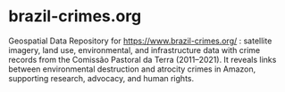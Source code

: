 # brazil-crimes.org
Geospatial Data Repository for https://www.brazil-crimes.org/  : satellite imagery, land use, environmental, and infrastructure data with crime records from the Comissão Pastoral da Terra (2011–2021). It reveals links between environmental destruction and atrocity crimes in Amazon, supporting research, advocacy, and human rights. 
